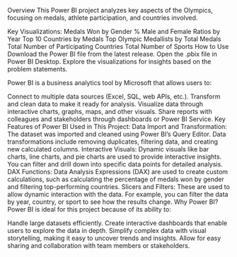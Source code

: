 Overview
This Power BI project analyzes key aspects of the Olympics, focusing on medals, athlete participation, and countries involved.

Key Visualizations:
Medals Won by Gender %
Male and Female Ratios by Year
Top 10 Countries by Medals
Top Olympic Medallists by Total Medals
Total Number of Participating Countries
Total Number of Sports
How to Use
Download the Power BI file from the latest release.
Open the .pbix file in Power BI Desktop.
Explore the visualizations for insights based on the problem statements.

Power BI is a business analytics tool by Microsoft that allows users to:

Connect to multiple data sources (Excel, SQL, web APIs, etc.).
Transform and clean data to make it ready for analysis.
Visualize data through interactive charts, graphs, maps, and other visuals.
Share reports with colleagues and stakeholders through dashboards or Power BI Service.
Key Features of Power BI Used in This Project:
Data Import and Transformation: The dataset was imported and cleaned using Power BI’s Query Editor. Data transformations include removing duplicates, filtering data, and creating new calculated columns.
Interactive Visuals: Dynamic visuals like bar charts, line charts, and pie charts are used to provide interactive insights. You can filter and drill down into specific data points for detailed analysis.
DAX Functions: Data Analysis Expressions (DAX) are used to create custom calculations, such as calculating the percentage of medals won by gender and filtering top-performing countries.
Slicers and Filters: These are used to allow dynamic interaction with the data. For example, you can filter the data by year, country, or sport to see how the results change.
Why Power BI?
Power BI is ideal for this project because of its ability to:

Handle large datasets efficiently.
Create interactive dashboards that enable users to explore the data in depth.
Simplify complex data with visual storytelling, making it easy to uncover trends and insights.
Allow for easy sharing and collaboration with team members or stakeholders.
